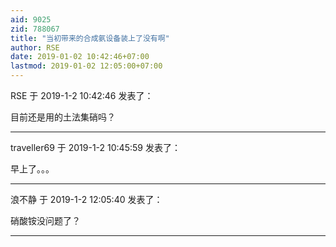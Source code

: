 ```yaml
---
aid: 9025
zid: 788067
title: "当初带来的合成氨设备装上了没有啊"
author: RSE
date: 2019-01-02 10:42:46+07:00
lastmod: 2019-01-02 12:05:00+07:00
---
```


RSE 于 2019-1-2 10:42:46 发表了：

目前还是用的土法集硝吗？

---

traveller69 于 2019-1-2 10:45:59 发表了：

早上了。。。

---

浪不静 于 2019-1-2 12:05:40 发表了：

硝酸铵没问题了？

---
